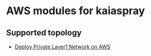 # AWS modules for kaiaspray

## Supported topology
- [Deploy Private Layer1 Network on AWS](private-layer1/README.md)
